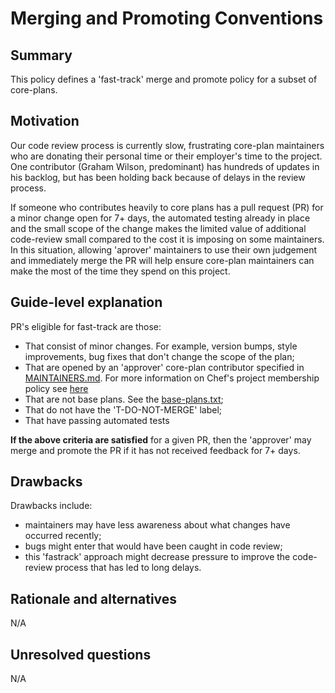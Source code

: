 # Merging and Promoting Conventions

## Summary
[summary]: #summary

This policy defines a 'fast-track' merge and promote policy for a subset of core-plans.  

## Motivation
[motivation]: #motivation

Our code review process is currently slow, frustrating core-plan maintainers who are donating their personal time or their employer's time to the project. One contributor (Graham Wilson, predominant) has hundreds of updates in his backlog, but has been holding back because of delays in the review process.

If someone who contributes heavily to core plans has a pull request (PR) for a minor change open for 7+ days, the automated testing already in place and the small scope of the change makes the limited value of additional code-review small compared to the cost it is imposing on some maintainers.  In this situation, allowing 'aprover' maintainers to use their own judgement and immediately merge the PR will help ensure core-plan maintainers can make the most of the time they spend on this project.

## Guide-level explanation
[guide-level-explanation]: #guide-level-explanation

PR's eligible for fast-track are those:

* That consist of minor changes. For example, version bumps, style improvements, bug fixes that don't change the scope of the plan;
* That are opened by an 'approver' core-plan contributor specified in [MAINTAINERS.md](https://github.com/gavindidrichsen/core-plans/blob/master/MAINTAINERS.md).  For more information on Chef's project membership policy see [here](https://github.com/chef/chef-oss-practices/blob/master/project-membership.md)
* That are not base plans.  See the [base-plans.txt](https://github.com/habitat-sh/core-plans/blob/master/base-plans.txt);
* That do not have the 'T-DO-NOT-MERGE' label;
* That have passing automated tests

**If the above criteria are satisfied** for a given PR, then the 'approver' may merge and promote the PR if it has not received feedback for 7+ days.

## Drawbacks
[drawbacks]: #drawbacks

Drawbacks include:

* maintainers may have less awareness about what changes have occurred recently;
* bugs might enter that would have been caught in code review;
* this 'fastrack' approach might decrease pressure to improve the code-review process that has led to long delays.

## Rationale and alternatives
[alternatives]: #alternatives

N/A

## Unresolved questions
[unresolved]: #unresolved-questions

N/A
